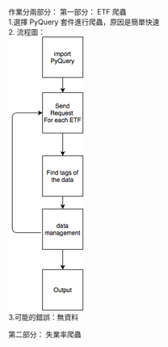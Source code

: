作業分兩部分：
第一部分： ETF 爬蟲</br>
1.選擇 PyQuery 套件進行爬蟲，原因是簡單快速 </br>
2. 流程圖：</br>![image](https://github.com/aldrich1221/FinTech_MachineLearning/blob/master/HW1/HW1_1/ETF_Crawler.png?raw=true)</br>
3.可能的錯誤：無資料</br>



第二部分： 失業率爬蟲
